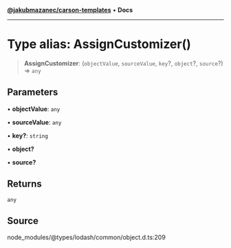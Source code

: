 [**@jakubmazanec/carson-templates**](../../../README.md) • **Docs**

---

# Type alias: AssignCustomizer()

> **AssignCustomizer**: (`objectValue`, `sourceValue`, `key`?, `object`?, `source`?) => `any`

## Parameters

• **objectValue**: `any`

• **sourceValue**: `any`

• **key?**: `string`

• **object?**

• **source?**

## Returns

`any`

## Source

node_modules/@types/lodash/common/object.d.ts:209
